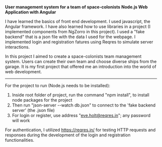 **User management system for a team of space-colonists** 
**Node.js Web Application with Angular**

I have learned the basics of front end development. I used javascript, the Angular framework. 
I have also learned how to use libraries in a project (I implemented components from NgZorro in this project).
I used a "fake backend" that is a json file with the data I used for the webpage.
I implemented login and registration fatures using Reqres to simulate server interactions.

In this project I aimed to create a space-colonists team management system. Users can create their own team and choose diverse ships from the garage.
It is my first project that offered me an introduction into the world of web development.

-----------------------------------------
For the project to run (Node.js needs to be installed):
1. Inside root folder of project, run the command "npm install", to install node packages for the project
2. Then run "json-server --watch db.json" to connect to the 'fake backend server' (the .json file) 
3. For login or register, use address "eve.holt@reqres.in"; any password will work


For authentication, I utilized https://reqres.in/ for testing HTTP requests and responses during the development of the login and registration functionalities.
